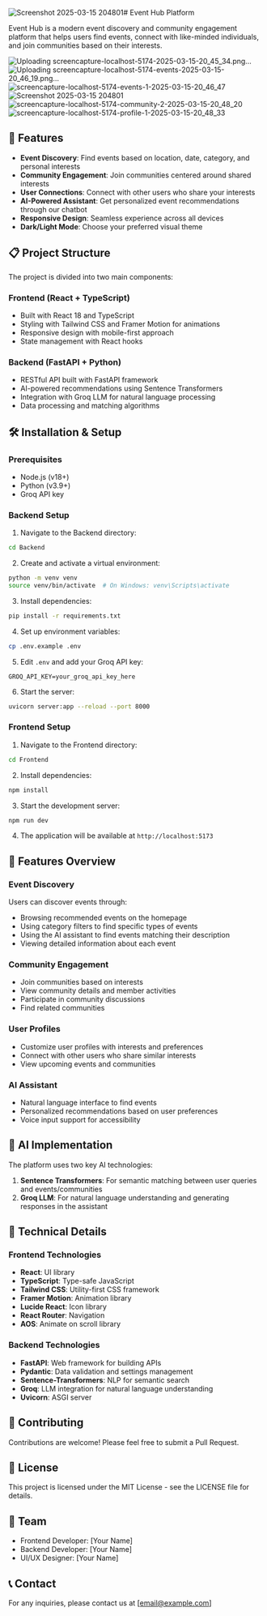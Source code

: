 ![Screenshot 2025-03-15 204801](https://github.com/user-attachments/assets/efbee5e2-59cc-4601-bdb1-feaab9c000b8)# Event Hub Platform

Event Hub is a modern event discovery and community engagement platform that helps users find events, connect with like-minded individuals, and join communities based on their interests.

![Uploading screencapture-localhost-5174-2025-03-15-20_45_34.png…]()
![Uploading screencapture-localhost-5174-events-2025-03-15-20_46_19.png…]()
![screencapture-localhost-5174-events-1-2025-03-15-20_46_47](https://github.com/user-attachments/assets/62257c31-ad52-4ee7-8a22-8ca0e7c621da)
![Screenshot 2025-03-15 204801](https://github.com/user-attachments/assets/3b721dca-4df2-460b-b997-c6ba42403b03)
![screencapture-localhost-5174-community-2-2025-03-15-20_48_20](https://github.com/user-attachments/assets/1755d8e2-d5ea-4dd9-a2dc-62e98d9e5548)
![screencapture-localhost-5174-profile-1-2025-03-15-20_48_33](https://github.com/user-attachments/assets/53fb8799-4f0f-45cc-9386-f68826f06322)


## 🚀 Features

- **Event Discovery**: Find events based on location, date, category, and personal interests
- **Community Engagement**: Join communities centered around shared interests
- **User Connections**: Connect with other users who share your interests
- **AI-Powered Assistant**: Get personalized event recommendations through our chatbot
- **Responsive Design**: Seamless experience across all devices
- **Dark/Light Mode**: Choose your preferred visual theme

## 📋 Project Structure

The project is divided into two main components:

### Frontend (React + TypeScript)

- Built with React 18 and TypeScript
- Styling with Tailwind CSS and Framer Motion for animations
- Responsive design with mobile-first approach
- State management with React hooks

### Backend (FastAPI + Python)

- RESTful API built with FastAPI framework
- AI-powered recommendations using Sentence Transformers
- Integration with Groq LLM for natural language processing
- Data processing and matching algorithms

## 🛠️ Installation & Setup

### Prerequisites

- Node.js (v18+)
- Python (v3.9+)
- Groq API key

### Backend Setup

1. Navigate to the Backend directory:

```bash
cd Backend
```

2. Create and activate a virtual environment:

```bash
python -m venv venv
source venv/bin/activate  # On Windows: venv\Scripts\activate
```

3. Install dependencies:

```bash
pip install -r requirements.txt
```

4. Set up environment variables:

```bash
cp .env.example .env
```

5. Edit `.env` and add your Groq API key:

```
GROQ_API_KEY=your_groq_api_key_here
```

6. Start the server:

```bash
uvicorn server:app --reload --port 8000
```

### Frontend Setup

1. Navigate to the Frontend directory:

```bash
cd Frontend
```

2. Install dependencies:

```bash
npm install
```

3. Start the development server:

```bash
npm run dev
```

4. The application will be available at `http://localhost:5173`

## 📱 Features Overview

### Event Discovery

Users can discover events through:
- Browsing recommended events on the homepage
- Using category filters to find specific types of events
- Using the AI assistant to find events matching their description
- Viewing detailed information about each event

### Community Engagement

- Join communities based on interests
- View community details and member activities
- Participate in community discussions
- Find related communities

### User Profiles

- Customize user profiles with interests and preferences
- Connect with other users who share similar interests
- View upcoming events and communities

### AI Assistant

- Natural language interface to find events
- Personalized recommendations based on user preferences
- Voice input support for accessibility

## 🧠 AI Implementation

The platform uses two key AI technologies:

1. **Sentence Transformers**: For semantic matching between user queries and events/communities
2. **Groq LLM**: For natural language understanding and generating responses in the assistant

## 🔧 Technical Details

### Frontend Technologies

- **React**: UI library
- **TypeScript**: Type-safe JavaScript
- **Tailwind CSS**: Utility-first CSS framework
- **Framer Motion**: Animation library
- **Lucide React**: Icon library
- **React Router**: Navigation
- **AOS**: Animate on scroll library

### Backend Technologies

- **FastAPI**: Web framework for building APIs
- **Pydantic**: Data validation and settings management
- **Sentence-Transformers**: NLP for semantic search
- **Groq**: LLM integration for natural language understanding
- **Uvicorn**: ASGI server

## 🤝 Contributing

Contributions are welcome! Please feel free to submit a Pull Request.

## 📄 License

This project is licensed under the MIT License - see the LICENSE file for details.

## 👥 Team

- Frontend Developer: [Your Name]
- Backend Developer: [Your Name]
- UI/UX Designer: [Your Name]

## 📞 Contact

For any inquiries, please contact us at [email@example.com]
